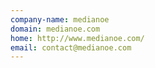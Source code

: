 ```yaml
---
company-name: medianoe
domain: medianoe.com
home: http://www.medianoe.com/
email: contact@medianoe.com
---
```





